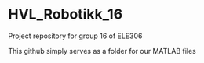 # HVL_Robotikk_16
Project repository for group 16 of ELE306

This github simply serves as a folder for our MATLAB files
